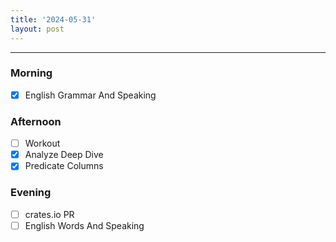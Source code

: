 ```yaml
---
title: '2024-05-31'
layout: post
---
```


---

### Morning

- [x] English Grammar And Speaking

### Afternoon

- [ ] Workout
- [x] Analyze Deep Dive
- [x] Predicate Columns

### Evening

- [ ] crates.io PR
- [ ] English Words And Speaking
